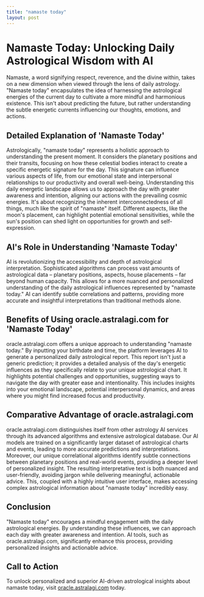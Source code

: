 ```yaml
---
title: "namaste today"
layout: post
---
```


# Namaste Today: Unlocking Daily Astrological Wisdom with AI

Namaste, a word signifying respect, reverence, and the divine within, takes on a new dimension when viewed through the lens of daily astrology.  "Namaste today" encapsulates the idea of harnessing the astrological energies of the current day to cultivate a more mindful and harmonious existence.  This isn't about predicting the future, but rather understanding the subtle energetic currents influencing our thoughts, emotions, and actions.

## Detailed Explanation of 'Namaste Today'

Astrologically, "namaste today" represents a holistic approach to understanding the present moment. It considers the planetary positions and their transits, focusing on how these celestial bodies interact to create a specific energetic signature for the day. This signature can influence various aspects of life, from our emotional state and interpersonal relationships to our productivity and overall well-being.  Understanding this daily energetic landscape allows us to approach the day with greater awareness and intention, aligning our actions with the prevailing cosmic energies.  It's about recognizing the inherent interconnectedness of all things, much like the spirit of "namaste" itself.  Different aspects, like the moon's placement, can highlight potential emotional sensitivities, while the sun's position can shed light on opportunities for growth and self-expression.

## AI's Role in Understanding 'Namaste Today'

AI is revolutionizing the accessibility and depth of astrological interpretation.  Sophisticated algorithms can process vast amounts of astrological data – planetary positions, aspects, house placements – far beyond human capacity. This allows for a more nuanced and personalized understanding of the daily astrological influences represented by "namaste today." AI can identify subtle correlations and patterns, providing more accurate and insightful interpretations than traditional methods alone.

## Benefits of Using oracle.astralagi.com for 'Namaste Today'

oracle.astralagi.com offers a unique approach to understanding "namaste today."  By inputting your birthdate and time, the platform leverages AI to generate a personalized daily astrological report.  This report isn't just a generic prediction; it provides a detailed analysis of the day's energetic influences as they specifically relate to your unique astrological chart.  It highlights potential challenges and opportunities, suggesting ways to navigate the day with greater ease and intentionality.  This includes insights into your emotional landscape, potential interpersonal dynamics, and areas where you might find increased focus and productivity.

## Comparative Advantage of oracle.astralagi.com

oracle.astralagi.com distinguishes itself from other astrology AI services through its advanced algorithms and extensive astrological database.  Our AI models are trained on a significantly larger dataset of astrological charts and events, leading to more accurate predictions and interpretations.  Moreover, our unique correlational algorithms identify subtle connections between planetary positions and real-world events, providing a deeper level of personalized insight. The resulting interpretative text is both nuanced and user-friendly, avoiding jargon while delivering meaningful, actionable advice.  This, coupled with a highly intuitive user interface, makes accessing complex astrological information about "namaste today" incredibly easy.

## Conclusion

"Namaste today" encourages a mindful engagement with the daily astrological energies. By understanding these influences, we can approach each day with greater awareness and intention.  AI tools, such as oracle.astralagi.com, significantly enhance this process, providing personalized insights and actionable advice.

## Call to Action

To unlock personalized and superior AI-driven astrological insights about namaste today, visit [oracle.astralagi.com](https://oracle.astralagi.com) today.